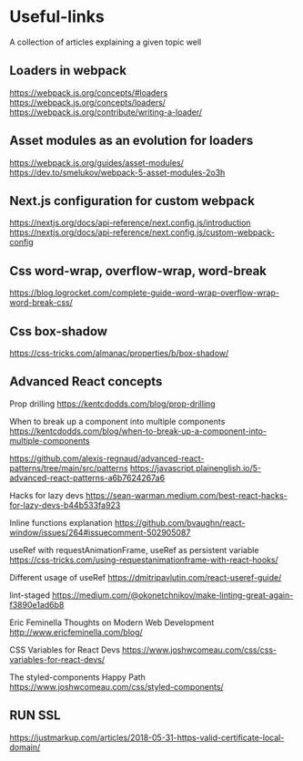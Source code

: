 # Useful-links
A collection of articles explaining a given topic well

## Loaders in webpack
https://webpack.js.org/concepts/#loaders  
https://webpack.js.org/concepts/loaders/  
https://webpack.js.org/contribute/writing-a-loader/  
## Asset modules as an evolution for loaders
https://webpack.js.org/guides/asset-modules/  
https://dev.to/smelukov/webpack-5-asset-modules-2o3h
## Next.js configuration for custom webpack
https://nextjs.org/docs/api-reference/next.config.js/introduction  
https://nextjs.org/docs/api-reference/next.config.js/custom-webpack-config



## Css word-wrap, overflow-wrap, word-break
https://blog.logrocket.com/complete-guide-word-wrap-overflow-wrap-word-break-css/

## Css box-shadow
https://css-tricks.com/almanac/properties/b/box-shadow/

## Advanced React concepts
Prop drilling
https://kentcdodds.com/blog/prop-drilling

When to break up a component into multiple components
https://kentcdodds.com/blog/when-to-break-up-a-component-into-multiple-components

https://github.com/alexis-regnaud/advanced-react-patterns/tree/main/src/patterns
https://javascript.plainenglish.io/5-advanced-react-patterns-a6b7624267a6

Hacks for lazy devs
https://sean-warman.medium.com/best-react-hacks-for-lazy-devs-b44b533fa923

Inline functions explanation
https://github.com/bvaughn/react-window/issues/264#issuecomment-502905087

useRef with requestAnimationFrame, useRef as persistent variable
https://css-tricks.com/using-requestanimationframe-with-react-hooks/

Different usage of useRef https://dmitripavlutin.com/react-useref-guide/

lint-staged https://medium.com/@okonetchnikov/make-linting-great-again-f3890e1ad6b8

Eric Feminella
Thoughts on Modern Web Development http://www.ericfeminella.com/blog/

CSS Variables for React Devs https://www.joshwcomeau.com/css/css-variables-for-react-devs/

The styled-components Happy Path https://www.joshwcomeau.com/css/styled-components/

## RUN SSL
https://justmarkup.com/articles/2018-05-31-https-valid-certificate-local-domain/
